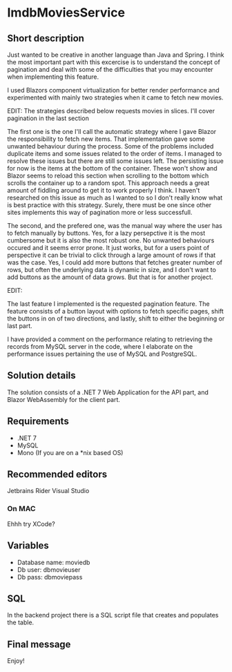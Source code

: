 # ImdbMoviesService

## Short description

Just wanted to be creative in another language than Java and Spring. I think the most important part with this excercise
is to understand the concept of pagination and deal with some of the difficulties that you may encounter when implementing this feature.

I used Blazors component virtualization for better render performance and experimented with mainly two strategies
when it came to fetch new movies. 

EDIT:
The strategies described below requests movies in slices. I'll cover pagination in the last section

The first one is the one I'll call the automatic strategy where I gave Blazor the responsibility to fetch new items. That implementation gave some unwanted behaviour during the process. Some of the problems included duplicate items and some issues related to the order of items. I managed to resolve these issues but there are still some issues left. The persisting issue for now is the items at the bottom of the container. These won't show and Blazor seems to reload this section when scrolling to the bottom which scrolls the container up to a random spot. This approach needs a great amount of fiddling around to get it to work properly I think. I haven't researched on this issue as much as I wanted to so I don't really know what is best practice with this strategy. Surely, there must be one since other sites implements this way of pagination more or less successfull.  

The second, and the prefered one, was the manual way where the user has to fetch manually by buttons. Yes, for a lazy persepctive it is the most cumbersome but it is also the most robust one. No unwanted behaviours occured and it seems error prone. It just works, but for a users point of perspective it can be trivial to click through a large amount of rows if that was the case. Yes, I could add more buttons that fetches greater number of rows, but often the underlying data is dynamic in size, and I don't want to add buttons as the amount of data grows. But that is for another project.

EDIT:

The last feature I implemented is the requested pagination feature. The feature consists of a button layout with options to
fetch specific pages, shift the buttons in on of two directions, and lastly, shift to either the beginning or last part. 

I have provided a comment on the performance relating to retrieving the records from MySQL server in the code, where I
elaborate on the performance issues pertaining the use of MySQL and PostgreSQL.

## Solution details

The solution consists of a .NET 7 Web Application for the API part, and Blazor WebAssembly for the client part.  

## Requirements

- .NET 7
- MySQL
- Mono (If you are on a *nix based OS)

## Recommended editors

Jetbrains Rider
Visual Studio

### On MAC

Ehhh try XCode?

## Variables

- Database name: moviedb
- Db user: dbmovieuser
- Db pass: dbmoviepass

## SQL

In the backend project there is a SQL script file that creates and populates the table.

## Final message
Enjoy!
